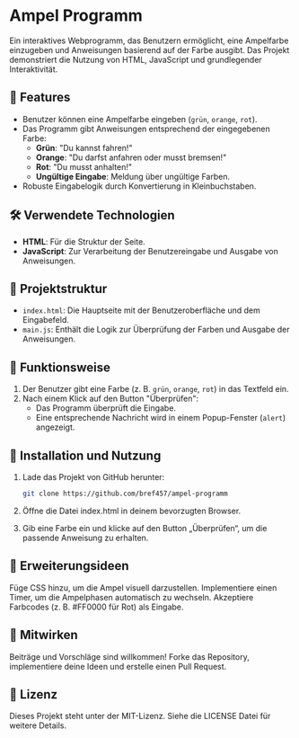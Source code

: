 # Ampel Programm

Ein interaktives Webprogramm, das Benutzern ermöglicht, eine Ampelfarbe einzugeben und Anweisungen basierend auf der Farbe ausgibt. 
Das Projekt demonstriert die Nutzung von HTML, JavaScript und grundlegender Interaktivität.

## 🚦 Features

- Benutzer können eine Ampelfarbe eingeben (`grün`, `orange`, `rot`).
- Das Programm gibt Anweisungen entsprechend der eingegebenen Farbe:
  - **Grün**: "Du kannst fahren!"
  - **Orange**: "Du darfst anfahren oder musst bremsen!"
  - **Rot**: "Du musst anhalten!"
  - **Ungültige Eingabe**: Meldung über ungültige Farben.
- Robuste Eingabelogik durch Konvertierung in Kleinbuchstaben.

## 🛠️ Verwendete Technologien

- **HTML**: Für die Struktur der Seite.
- **JavaScript**: Zur Verarbeitung der Benutzereingabe und Ausgabe von Anweisungen.

## 📁 Projektstruktur

- `index.html`: Die Hauptseite mit der Benutzeroberfläche und dem Eingabefeld.
- `main.js`: Enthält die Logik zur Überprüfung der Farben und Ausgabe der Anweisungen.

## 📖 Funktionsweise

1. Der Benutzer gibt eine Farbe (z. B. `grün`, `orange`, `rot`) in das Textfeld ein.
2. Nach einem Klick auf den Button "Überprüfen":
   - Das Programm überprüft die Eingabe.
   - Eine entsprechende Nachricht wird in einem Popup-Fenster (`alert`) angezeigt.

## 🚀 Installation und Nutzung

1. Lade das Projekt von GitHub herunter:
   ```bash
   git clone https://github.com/bref457/ampel-programm
   
2. Öffne die Datei index.html in deinem bevorzugten Browser.

3. Gib eine Farbe ein und klicke auf den Button „Überprüfen“, um die passende Anweisung zu erhalten.

## 🌟 Erweiterungsideen
Füge CSS hinzu, um die Ampel visuell darzustellen.
Implementiere einen Timer, um die Ampelphasen automatisch zu wechseln.
Akzeptiere Farbcodes (z. B. #FF0000 für Rot) als Eingabe.

## 🤝 Mitwirken
Beiträge und Vorschläge sind willkommen! Forke das Repository, implementiere deine Ideen und erstelle einen Pull Request.

## 📜 Lizenz
Dieses Projekt steht unter der MIT-Lizenz. Siehe die LICENSE Datei für weitere Details.
